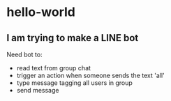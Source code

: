 # hello-world

## I am trying to make a LINE bot
Need bot to:
- read text from group chat
- trigger an action when someone sends the text 'all'
- type message tagging all users in group
- send message 
